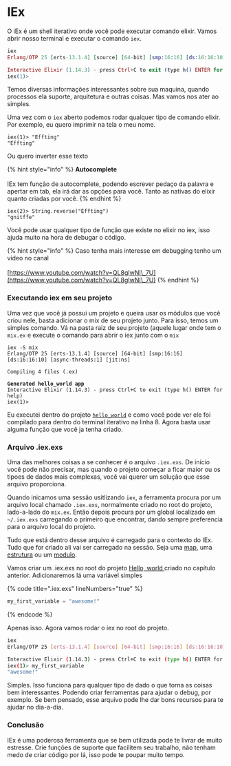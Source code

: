 # IEx

O iEx é um shell iterativo onde você pode executar comando elixir. Vamos abrir nosso terminal e executar o comando `iex`.

```elixir
iex
Erlang/OTP 25 [erts-13.1.4] [source] [64-bit] [smp:16:16] [ds:16:16:10] [async-threads:1] [jit:ns]

Interactive Elixir (1.14.3) - press Ctrl+C to exit (type h() ENTER for help)
iex(1)>
```

Temos diversas informações interessantes sobre sua maquina, quando processos ela suporte, arquitetura e outras coisas. Mas vamos nos ater ao simples.&#x20;

Uma vez com o `iex` aberto podemos rodar qualquer tipo de comando elixir. Por exemplo, eu quero imprimir na tela o meu nome.

```
iex(1)> "Effting"
"Effting"
```

Ou quero inverter esse texto

{% hint style="info" %}
**Autocomplete**\
\
IEx tem função de autocomplete, podendo escrever pedaço da palavra e apertar em tab, ela irá dar as opções para você. Tanto as nativas do elixir quanto criadas por você.
{% endhint %}

```
iex(2)> String.reverse("̀Effting")
"gnitffe"
```

Você pode usar qualquer tipo de função que existe no elixir no iex, isso ajuda muito na hora de debugar o código.

{% hint style="info" %}
Caso tenha mais interesse em debugging tenho um vídeo no canal\
\
[https://www.youtube.com/watch?v=QL8gIwNI\_7U](https://www.youtube.com/watch?v=QL8gIwNI\_7U)
{% endhint %}

### Executando iex em seu projeto

Uma vez que você já possui um projeto e queira usar os módulos que você criou nele, basta adicionar o mix de seu projeto junto. Para isso, temos um simples comando. Vá na pasta raiz de seu projeto (aquele lugar onde tem o `mix.ex` e execute o comando para abrir o iex junto com o `mix`

<pre class="language-sh" data-line-numbers><code class="lang-sh">iex -S mix
Erlang/OTP 25 [erts-13.1.4] [source] [64-bit] [smp:16:16] [ds:16:16:10] [async-threads:1] [jit:ns]

Compiling 4 files (.ex)

<strong>Generated hello_world app
</strong>Interactive Elixir (1.14.3) - press Ctrl+C to exit (type h() ENTER for help)
iex(1)>
</code></pre>

Eu executei dentro do projeto [`hello_world`](meu-hello-world.md) e como você pode ver ele foi compilado para dentro do terminal iterativo na linha 8.  Agora basta usar alguma função que você ja tenha criado.

### Arquivo .iex.exs

Uma das melhores coisas a se conhecer é o arquivo `.iex.exs`. De início você pode não precisar, mas quando o projeto começar a ficar maior ou os tipoes de dados mais complexas, você vai querer um solução que esse arquivo proporciona.

Quando inicamos uma sessão usitlizando `iex`, a ferramenta procura por um arquivo local chamado `.iex.exs`, normalmente criado no root do projeto, lado-a-lado do `mix.ex`. Então depois procura por um global localizado em `~/.iex.exs` carregando o primeiro que encontrar, dando sempre preferencia para o arquivo local do projeto.

Tudo que está dentro desse arquivo é carregado para o contexto do IEx. Tudo que for criado ali vai ser carregado na sessão. Seja uma [map](../basico/map.md), uma [estrutura](../basico/estruturas.md) ou um [modulo](../basico/modulos.md).&#x20;

Vamos criar um .iex.exs no root do projeto [Hello, world ](meu-hello-world.md)criado no capítulo anterior. Adicionaremos lá uma variável simples

{% code title=".iex.exs" lineNumbers="true" %}
```elixir
my_first_variable = "awesome!"
```
{% endcode %}

Apenas isso. Agora vamos rodar o iex no root do projeto.

```sh
iex       
Erlang/OTP 25 [erts-13.1.4] [source] [64-bit] [smp:16:16] [ds:16:16:10] [async-threads:1] [jit:ns]

Interactive Elixir (1.14.3) - press Ctrl+C to exit (type h() ENTER for help)
iex(1)> my_first_variable
"awesome!"
```

Simples. Isso funciona para qualquer tipo de dado o que torna as coisas bem interessantes. Podendo criar ferramentas para ajudar o debug, por exemplo. Se bem pensado, esse arquivo pode lhe dar bons recursos para te ajudar no dia-a-dia.



### Conclusão

IEx é uma poderosa ferramenta que se bem utilizada pode te livrar de muito estresse. Crie funções de suporte que facilitem seu trabalho, não tenham medo de criar código por lá, isso pode te poupar muito tempo.

###
